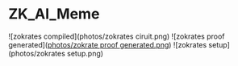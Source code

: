 ﻿# ZK_AI_Meme
 ![zokrates compiled](photos/zokrates ciruit.png)
 ![zokrates proof generated]([photos/zokrate proof generated.png](https://github.com/prateushsharma/ZK_AI_Meme/blob/main/photos/zokrate%20proof%20generated.png))
 ![zokrates setup](photos/zokrates setup.png)

